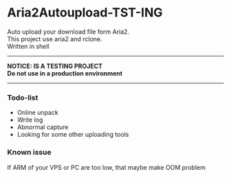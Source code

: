 # Aria2Autoupload-TST-ING
Auto upload your download file form Aria2.  
This project use aria2 and rclone.  
Written in shell  
***  
**NOTICE: IS A TESTING PROJECT**  
**Do not use in a production environment**  
***  
### Todo-list  
- Online unpack  
- Write log  
- Abnormal capture  
- Looking for some other uploading tools

### Known issue  
If ARM of your VPS or PC are too low, that maybe make OOM problem
